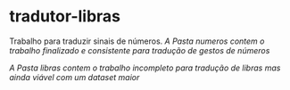 # tradutor-libras

Trabalho para traduzir sinais de números.
*A Pasta numeros contem o trabalho finalizado e consistente para tradução de gestos de números*







*A Pasta libras contem o trabalho incompleto para tradução de libras mas ainda viável com um dataset maior* 

